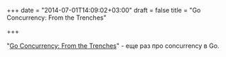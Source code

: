 +++
date = "2014-07-01T14:09:02+03:00"
draft = false
title = "Go Concurrency: From the Trenches"

+++

<p>&quot;<a href="http://tech.favoritemedium.com/2014/07/brief-instruction-for-concurrency-in.html">Go Concurrency: From the Trenches</a>&quot; - еще раз про&nbsp;<span style="line-height: 1.6em;">сoncurrency в Go.</span></p>

